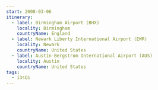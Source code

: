 ```yaml
---
start: 2008-03-06
itinerary:
  - label: Birmingham Airport (BHX)
    locality: Birmingham
    countryName: England
  - label: Newark Liberty International Airport (EWR)
    locality: Newark
    countryName: United States
  - label: Austin-Bergstrom International Airport (AUS)
    locality: Austin
    countryName: United States
tags:
  - i3sQ1
---
```

